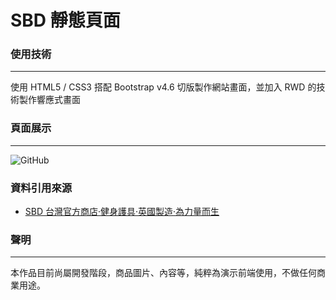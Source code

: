 # SBD 靜態頁面
### 使用技術
---
使用 HTML5 / CSS3 搭配 Bootstrap v4.6 切版製作網站畫面，並加入 RWD 的技術製作響應式畫面
### 頁面展示
---
![GitHub](https://github.com/bagoyammy6/CSS/blob/main/SBDhomepage_copy.png)
### 資料引用來源
* [SBD 台灣官方商店·健身護具·英國製造·為力量而生](https://www.sbdapparel.com.tw/)
### 聲明
---
本作品目前尚屬開發階段，商品圖片、內容等，純粹為演示前端使用，不做任何商業用途。
